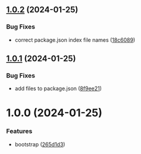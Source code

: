 ## [1.0.2](https://github.com/michael-land/extract-modified-properties/compare/v1.0.1...v1.0.2) (2024-01-25)


### Bug Fixes

* correct package.json index file names ([18c6089](https://github.com/michael-land/extract-modified-properties/commit/18c6089e38912940fe69ab2fa344f66b9d76109e))

## [1.0.1](https://github.com/michael-land/extract-modified-properties/compare/v1.0.0...v1.0.1) (2024-01-25)


### Bug Fixes

* add files to package.json ([8f9ee21](https://github.com/michael-land/extract-modified-properties/commit/8f9ee217dacd23497984adf95293b64a473bbaa9))

# 1.0.0 (2024-01-25)


### Features

* bootstrap ([265d1d3](https://github.com/michael-land/extract-modified-properties/commit/265d1d37398827755701a51667a3fa0ef0a269dc))
